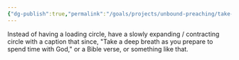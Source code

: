 ```yaml
---
{"dg-publish":true,"permalink":"/goals/projects/unbound-preaching/take-a-deep-breath-circle/","tags":["website"],"created":"Jul 18, 2018, 1:55 PM","updated":""}
---
```



Instead of having a loading circle, have a slowly expanding / contracting circle with a caption that since, "Take a deep breath as you prepare to spend time with God," or a Bible verse, or something like that.